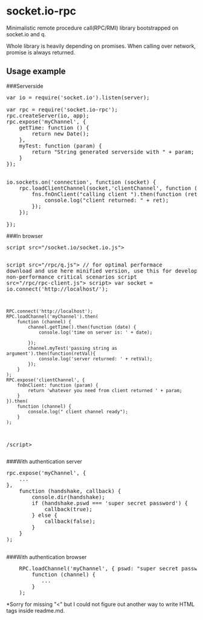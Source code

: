 # socket.io-rpc
Minimalistic remote procedure call(RPC/RMI) library bootstrapped on socket.io and q.

Whole library is heavily depending on promises. When calling over network, promise is always returned.
## Usage example
###Serverside
<pre>
var io = require('socket.io').listen(server);

var rpc = require('socket.io-rpc');
rpc.createServer(io, app);
rpc.expose('myChannel', {
    getTime: function () {
        return new Date();
    },
    myTest: function (param) {
        return "String generated serverside with " + param;
    }
});


io.sockets.on('connection', function (socket) {
    rpc.loadClientChannel(socket,'clientChannel', function (socket, fns) {
        fns.fnOnClient("calling client ").then(function (ret) {
            console.log("client returned: " + ret);
        });
    });

});
</pre>

###In browser
<pre>
script src="/socket.io/socket.io.js"></script>
script src="/rpc/q.js"></script>    // for optimal performace download and use here minified version, use this for development or for non-performance critical scenarios
script src="/rpc/rpc-client.js"></script>
script>
    var socket = io.connect('http://localhost/');

    RPC.connect('http://localhost');
    RPC.loadChannel('myChannel').then(
        function (channel) {
            channel.getTime().then(function (date) {
                console.log('time on server is: ' + date);

            });
            channel.myTest('passing string as argument').then(function(retVal){
                console.log('server returned: ' + retVal);
            });
        }
    );
    RPC.expose('clientChannel', {
        fnOnClient: function (param) {
            return 'whatever you need from client returned ' + param;
        }
    }).then(
        function (channel) {
            console.log(" client channel ready");
        }
    );
/script>
</pre>

###With authentication server
<pre>
rpc.expose('myChannel', {
    ...
},
    function (handshake, callback) {
        console.dir(handshake);
        if (handshake.pswd === 'super secret password') {   //or any other kind of logic you need
            callback(true);
        } else {
            callback(false);
        }
    }
);

</pre>
###With authentication browser
<pre>
    RPC.loadChannel('myChannel', { pswd: "super secret password" }).then(
        function (channel) {
           ...
        }
    );
</pre>
*Sorry for missing "<" but I could not figure out another way to write HTML tags inside readme.md.
